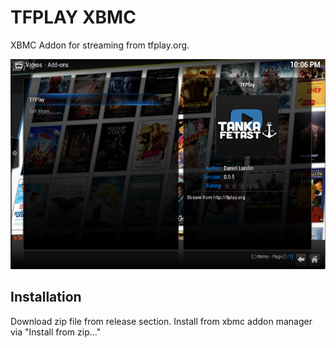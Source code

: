 TFPLAY XBMC
===========
XBMC Addon for streaming from tfplay.org.

![screenshot](https://raw.githubusercontent.com/daniel-lundin/tfplay-xbmc/master/screenshot.png)

Installation
------------
Download zip file from release section. Install from xbmc addon manager via "Install from zip..."
